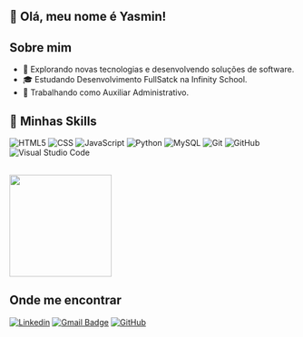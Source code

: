 ## 👋 Olá, meu nome é Yasmin!

## Sobre mim

- 🤔 Explorando novas tecnologias e desenvolvendo soluções de software.
- 🎓 Estudando Desenvolvimento FullSatck na Infinity School.
- 💼 Trabalhando como Auxiliar Administrativo.

## 🚀 Minhas Skills


![HTML5](https://img.shields.io/badge/-HTML5-333333?style=flat&logo=HTML5)
![CSS](https://img.shields.io/badge/-CSS-333333?style=flat&logo=CSS3&logoColor=1572B6)
![JavaScript](https://img.shields.io/badge/-JavaScript-333333?style=flat&logo=javascript)
![Python](https://img.shields.io/badge/ython-333333?style=flat&logo=python)
![MySQL](https://img.shields.io/badge/-MySQL-333333?style=flat&logo=mysql)
![Git](https://img.shields.io/badge/-Git-333333?style=flat&logo=git)
![GitHub](https://img.shields.io/badge/-GitHub-333333?style=flat&logo=github)
![Visual Studio Code](https://img.shields.io/badge/-Visual%20Studio%20Code-333333?style=flat&logo=visual-studio-code&logoColor=007ACC)

<br/>

<a href="https://github.com/iuricode" title="Perfil do Iuri">
  <img height="180em" src="https://github-readme-stats.vercel.app/api/top-langs/?username=yasminfrade&layout=compact" />
</a>

## Onde me encontrar

[![Linkedin](https://img.shields.io/badge/LinkedIn-0077B5?style=for-the-badge&logo=linkedin&logoColor=white)](LINK-DO-SEU-LINKEDIN)
[![Gmail Badge](https://img.shields.io/badge/Gmail-D14836?style=for-the-badge&logo=gmail&logoColor=white)](mailto:frade.fsdev@gmail.com)
[![GitHub](https://img.shields.io/badge/GitHub-100000?style=for-the-badge&logo=github&logoColor=white)](https://github.com/yasminfrade)
